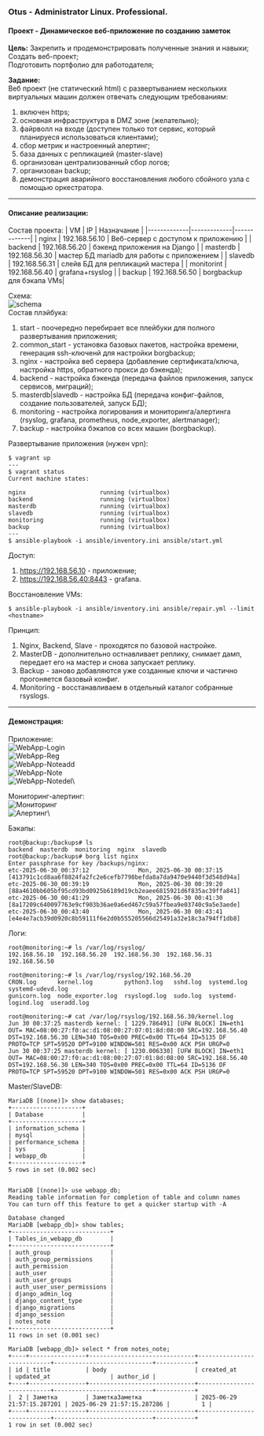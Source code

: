 ### **Otus - Administrator Linux. Professional.**  
#### **Проект - Динамическое веб-приложение по созданию заметок**  
**Цель:** 
Закрепить и продемонстрировать полученные знания и навыки;\
Создать веб-проект;\
Подготовить портфолио для работодателя;

**Задание:**  
Веб проект (не статический html) с развертыванием нескольких виртуальных машин должен отвечать следующим требованиям:

1) включен https;
2) основная инфраструктура в DMZ зоне (желательно);
3) файрволл на входе (доступен только тот сервис, который планируеся использоваться клиентами);
4) сбор метрик и настроенный алертинг;
5) база данных с репликацией (master-slave)
6) организован централизованный сбор логов;
7) организован backup;
8) демонстрация аварийного восстановления любого сбойного узла с помощью оркестратора.

****
#### **Описание реализации:**
Состав проекта:
| VM | IP | Назначание |
|-------------|-------------|-------------|
| nginx | 192.168.56.10  | Веб-сервер с доступом к приложению |
| backend | 192.168.56.20  | бэкенд приложения на Django  |
| masterdb | 192.168.56.30  | мастер БД mariadb для работы с приложением |
| slavedb | 192.168.56.31  | слейв БД для репликаций мастера |
| monitorint | 192.168.56.40  | grafana+rsyslog  |
| backup | 192.168.56.50  | borgbackup для бэкапа VMs|

Схема:\
![schema](https://github.com/YuP26/O_HT/blob/main/project/screens/schema.png)\
Состав плэйбука:
1) start - поочередно перебирает все плейбуки для полного развертывания приложения;
2) common_start - установка базовых пакетов, настройка времени, генерация ssh-ключенй для настройки borgbackup;
3) nginx - настройка веб сервера (добавление сертификата/ключа, настройка https, обратного прокси до бэкенда);
4) backend - настройка бэкенда (передача файлов приложения, запуск сервисов, миграций);
5) masterdb|slavedb - настройка БД (передача конфиг-файлов, создание пользователей, запуск БД);
6) monitoring - настройка логирования и мониторинга/алертинга (rsyslog, grafana, prometheus, node_exporter, alertmanager);
7) backup - настройка бэкапов со всех машин (borgbackup).

Развертывание приложения (нужен vpn):
```
$ vagrant up
---
$ vagrant status
Current machine states:

nginx                     running (virtualbox)
backend                   running (virtualbox)
masterdb                  running (virtualbox)
slavedb                   running (virtualbox)
monitoring                running (virtualbox)
backup                    running (virtualbox)
---
$ ansible-playbook -i ansible/inventory.ini ansible/start.yml
```
Доступ:
1) https://192.168.56.10 - приложение;
2) https://192.168.56.40:8443 - grafana.


Восстановление VMs:
```
$ ansible-playbook -i ansible/inventory.ini ansible/repair.yml --limit <hostname>
```
Принцип: 
1) Nginx, Backend, Slave - проходятся по базовой настройке.
2) MasterDB - дополнительно остнавливает реплику, снимает дамп, передает его на мастер и снова запускает реплику.
3) Backup - заново добавляются уже созданные ключи и частично прогоняется базовый конфиг.
4) Monitoring - восстанавливаем в отдельный каталог собранные rsyslogs.


****
#### **Демонстрация:**
Приложение:\
![WebApp-Login](https://github.com/YuP26/O_HT/blob/main/project/screens/webapp1.png)\
![WebApp-Reg](https://github.com/YuP26/O_HT/blob/main/project/screens/webapp2.png)\
![WebApp-Noteadd](https://github.com/YuP26/O_HT/blob/main/project/screens/webapp3.png)\
![WebApp-Note](https://github.com/YuP26/O_HT/blob/main/project/screens/webapp4.png)\
![WebApp-Notedel](https://github.com/YuP26/O_HT/blob/main/project/screens/webapp5.png)\

Мониторинг-алертинг:\
![Мониторинг](https://github.com/YuP26/O_HT/blob/main/project/screens/monitoring.png)\
![Алертинг](https://github.com/YuP26/O_HT/blob/main/project/screens/alerting.png)\

Бэкапы:
```
root@backup:/backups# ls
backend  masterdb  monitoring  nginx  slavedb
root@backup:/backups# borg list nginx 
Enter passphrase for key /backups/nginx: 
etc-2025-06-30_00:37:12              Mon, 2025-06-30 00:37:15 [413791c1cd8aa6f8824fa2fc2e6cefb7798befda8a7da9470e9440f3d548d94a]
etc-2025-06-30_00:39:19              Mon, 2025-06-30 00:39:20 [88a4610bb605bf95cd93bd0925b6189d19cb2eaee6815921d6f835ac39ffa841]
etc-2025-06-30_00:41:29              Mon, 2025-06-30 00:41:30 [8a17209c640097763e9cf903b36ae0a6ed467c59a57fbea9e03740c9a5e3aede]
etc-2025-06-30_00:43:40              Mon, 2025-06-30 00:43:41 [e4e4e7acb39d0920c8b59111f6e2d0b555205566d25491a32e18c3a794ff1db8]

```
Логи:
```
root@monitoring:~# ls /var/log/rsyslog/
192.168.56.10  192.168.56.20  192.168.56.30  192.168.56.31  192.168.56.50

root@monitoring:~# ls /var/log/rsyslog/192.168.56.20
CRON.log      kernel.log         python3.log   sshd.log  systemd.log         systemd-udevd.log
gunicorn.log  node_exporter.log  rsyslogd.log  sudo.log  systemd-logind.log  useradd.log

root@monitoring:~# cat /var/log/rsyslog/192.168.56.30/kernel.log 
Jun 30 00:37:25 masterdb kernel: [ 1229.786491] [UFW BLOCK] IN=eth1 OUT= MAC=08:00:27:f0:ac:d1:08:00:27:07:01:8d:08:00 SRC=192.168.56.40 DST=192.168.56.30 LEN=340 TOS=0x00 PREC=0x00 TTL=64 ID=5135 DF PROTO=TCP SPT=59520 DPT=9100 WINDOW=501 RES=0x00 ACK PSH URGP=0 
Jun 30 00:37:25 masterdb kernel: [ 1230.006330] [UFW BLOCK] IN=eth1 OUT= MAC=08:00:27:f0:ac:d1:08:00:27:07:01:8d:08:00 SRC=192.168.56.40 DST=192.168.56.30 LEN=340 TOS=0x00 PREC=0x00 TTL=64 ID=5136 DF PROTO=TCP SPT=59520 DPT=9100 WINDOW=501 RES=0x00 ACK PSH URGP=0 
```
Master/SlaveDB:
```
MariaDB [(none)]> show databases;
+--------------------+
| Database           |
+--------------------+
| information_schema |
| mysql              |
| performance_schema |
| sys                |
| webapp_db          |
+--------------------+
5 rows in set (0.002 sec)


MariaDB [(none)]> use webapp_db;
Reading table information for completion of table and column names
You can turn off this feature to get a quicker startup with -A

Database changed
MariaDB [webapp_db]> show tables;
+----------------------------+
| Tables_in_webapp_db        |
+----------------------------+
| auth_group                 |
| auth_group_permissions     |
| auth_permission            |
| auth_user                  |
| auth_user_groups           |
| auth_user_user_permissions |
| django_admin_log           |
| django_content_type        |
| django_migrations          |
| django_session             |
| notes_note                 |
+----------------------------+
11 rows in set (0.001 sec)

MariaDB [webapp_db]> select * from notes_note;
+----+----------------+------------------------------+----------------------------+----------------------------+-----------+
| id | title          | body                         | created_at                 | updated_at                 | author_id |
+----+----------------+------------------------------+----------------------------+----------------------------+-----------+
|  2 | Заметка        | ЗаметкаЗаметка               | 2025-06-29 21:57:15.287201 | 2025-06-29 21:57:15.287286 |         1 |
+----+----------------+------------------------------+----------------------------+----------------------------+-----------+
1 row in set (0.002 sec)
```
